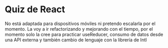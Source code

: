 # Quiz de React

No está adaptada para dispositivos móviles ni pretendo escalarla por el momento. La voy a ir refactorizando y mejorando con el tiempo, por el momento solo la cree para practicar useReducer, consumo de datos desde una API externa y también cambio de lenguaje con la librería de Intl
